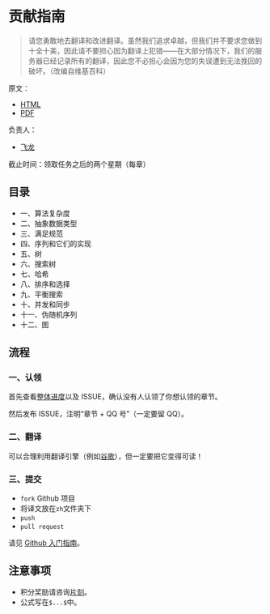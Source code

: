 # 贡献指南

> 请您勇敢地去翻译和改进翻译。虽然我们追求卓越，但我们并不要求您做到十全十美，因此请不要担心因为翻译上犯错——在大部分情况下，我们的服务器已经记录所有的翻译，因此您不必担心会因为您的失误遭到无法挽回的破坏。（改编自维基百科）

原文：

+   [HTML](https://github.com/apachecn/cs61b-textbook-zh/blob/master/en/index.html)
+   [PDF](http://inst.eecs.berkeley.edu/~cs61b/fa17/materials/book2/data-structures.pdf)

负责人：

+   [飞龙](https://github.com/wizardforcel)

截止时间：领取任务之后的两个星期（每章）

## 目录

+   一、算法复杂度
+   二、抽象数据类型
+   三、满足规范
+   四、序列和它们的实现
+   五、树
+   六、搜索树
+   七、哈希
+   八、排序和选择
+   九、平衡搜索
+   十、并发和同步
+   十一、伪随机序列
+   十二、图

## 流程

### 一、认领

首先查看[整体进度](https://github.com/apachecn/cs61b-textbook-zh/issues/1)以及 ISSUE，确认没有人认领了你想认领的章节。
 
然后发布 ISSUE，注明“章节 + QQ 号”（一定要留 QQ）。

### 二、翻译

可以合理利用翻译引擎（例如[谷歌](https://translate.google.cn/)），但一定要把它变得可读！

### 三、提交

+   `fork` Github 项目
+   将译文放在`zh`文件夹下
+   `push`
+   `pull request`

请见 [Github 入门指南](https://github.com/apachecn/kaggle/blob/master/docs/GitHub)。

## 注意事项

+   积分奖励请咨询[片刻](https://github.com/jiangzhonglian)。
+   公式写在`$...$`中。
